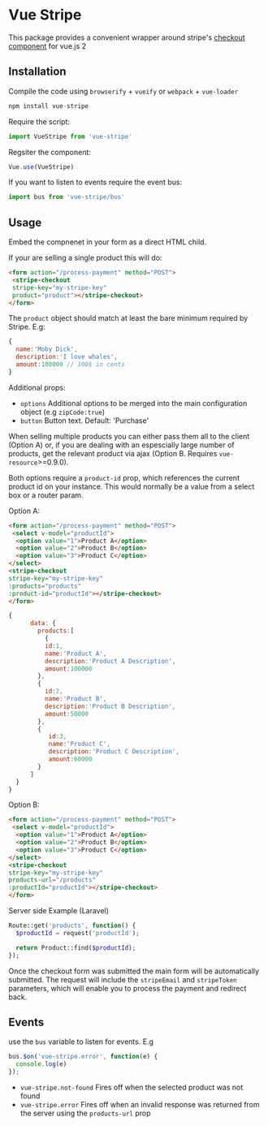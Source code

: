 # Vue Stripe

This package provides a convenient wrapper around stripe's [checkout component](https://stripe.com/checkout) for vue.js 2

## Installation

Compile the code using `browserify` + `vueify` or `webpack` + `vue-loader`

```js
npm install vue-stripe
```

Require the script:

```js
import VueStripe from 'vue-stripe'
```

Regsiter the component:

```js
Vue.use(VueStripe)
```

If you want to listen to events require the event bus:

```js
import bus from 'vue-stripe/bus'
```

## Usage

Embed the compnenet in your form as a direct HTML child.

If your are selling a single product this will do:

```html
<form action="/process-payment" method="POST">
 <stripe-checkout
 stripe-key="my-stripe-key"
 product="product"></stripe-checkout>
</form>
```

The `product` object should match at least the bare minimum required by Stripe. E.g:

```js
{
  name:'Moby Dick',
  description:'I love whales',
  amount:100000 // 100$ in cents
}
```

Additional props:

*  `options` Additional options to be merged into the main configuration object (e.g `zipCode:true`)
*  `button` Button text. Default: 'Purchase'

When selling multiple products you can either pass them all to the client (Option A) or, if you are dealing with an espescially large number of products, get the relevant product via ajax (Option B. Requires `vue-resource`>=0.9.0).

Both options require a `product-id` prop, which references the current product id on your instance.
This would normally be a value from a select box or a router param.

Option A:

```html
<form action="/process-payment" method="POST">
 <select v-model="productId">
  <option value="1">Product A</option>
  <option value="2">Product B</option>
  <option value="3">Product C</option>
</select>
<stripe-checkout
stripe-key="my-stripe-key"
:products="products"
:product-id="productId"></stripe-checkout>
</form>
```

```js
{
      data: {
        products:[
          {
          id:1,
          name:'Product A',
          description:'Product A Description',
          amount:100000
        },
        {
          id:2,
          name:'Product B',
          description:'Product B Description',
          amount:50000
        },
        {
           id:3,
           name:'Product C',
           description:'Product C Description',
           amount:60000
        }
      ]
  }
}
```


Option B:

```html
<form action="/process-payment" method="POST">
 <select v-model="productId">
  <option value="1">Product A</option>
  <option value="2">Product B</option>
  <option value="3">Product C</option>
</select>
<stripe-checkout
stripe-key="my-stripe-key"
products-url="/products"
:productId="productId"></stripe-checkout>
</form>
```

Server side Example (Laravel)

```php
Route::get('products', function() {
  $productId = request('productId');

  return Product::find($productId);
});
```

Once the checkout form was submitted the main form will be automatically submitted.
The request will include the `stripeEmail` and `stripeToken` parameters, which will enable you to process the payment and redirect back.

## Events

use the `bus` variable to listen for events. E.g

```js
bus.$on('vue-stripe.error', function(e) {
  console.log(e)
});
```

* `vue-stripe.not-found` Fires off when the selected product was not found
* `vue-stripe.error` Fires off when an invalid response was returned from the server using the `products-url` prop
